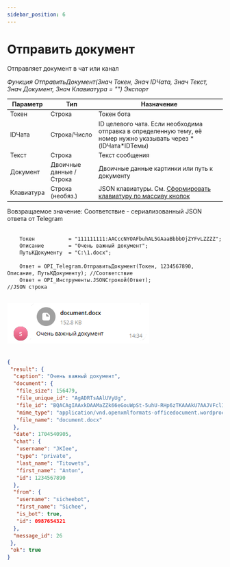 ```yaml
---
sidebar_position: 6
---
```


# Отправить документ
Отправляет документ в чат или канал


*Функция ОтправитьДокумент(Знач Токен, Знач IDЧата, Знач Текст, Знач Документ, Знач Клавиатура = "") Экспорт*

  | Параметр | Тип | Назначение |
  |-|-|-|
  | Токен | Строка | Токен бота |
  | IDЧата | Строка/Число | ID целевого чата. Если необходима отправка в определенную тему, её номер нужно указывать через * (IDЧата*IDТемы) |
  | Текст | Строка | Текст сообщения |
  | Документ | Двоичные данные / Строка | Двоичные данные картинки или путь к документу |
  | Клавиатура | Строка (необяз.) | JSON клавиатуры. См. [Сформировать клавиатуру по массиву кнопок](./Sformirovat-klaviaturu-po-massivu-knopok) |
  
  Вовзращаемое значение: Соответствие - сериализованный JSON ответа от Telegram


```bsl title="Пример кода"
	
	Токен           = "111111111:AACccNYOAFbuhAL5GAaaBbbbOjZYFvLZZZZ";
	Описание        = "Очень важный документ";
	ПутьКДокументу  = "C:\1.docx";
	
	Ответ = OPI_Telegram.ОтправитьДокумент(Токен, 1234567890, Описание, ПутьКДокументу); //Соответствие
	Ответ = OPI_Инструменты.JSONСтрокой(Ответ);                                          //JSON строка                                            
	
```

![Результат](img/9.png)

```json title="Результат"

{
 "result": {
  "caption": "Очень важный документ",
  "document": {
   "file_size": 156479,
   "file_unique_id": "AgADRTsAAlUVyUg",
   "file_id": "BQACAgIAAxkDAAMaZZk66eGouWpSt-5uhU-RHp6zTKAAAkU7AAJVFclIHgAB8tPqM0BjNAQ",
   "mime_type": "application/vnd.openxmlformats-officedocument.wordprocessingml.document",
   "file_name": "document.docx"
  },
  "date": 1704540905,
  "chat": {
   "username": "JKIee",
   "type": "private",
   "last_name": "Titowets",
   "first_name": "Anton",
   "id": 1234567890
  },
  "from": {
   "username": "sicheebot",
   "first_name": "Sichee",
   "is_bot": true,
   "id": 0987654321
  },
  "message_id": 26
 },
 "ok": true
}

```
